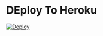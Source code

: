 # DEploy To Heroku
[![Deploy](https://www.herokucdn.com/deploy/button.svg)](https://heroku.com/deploy?template=https://github.com/jose752jose/dps)
